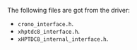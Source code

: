 
 The following files are got from the driver:
 - `crono_interface.h`.
 - `xhptdc8_interface.h`.
 - `xHPTDC8_internal_interface.h`.
 
 
